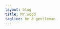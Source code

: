 ```yaml
---
layout: blog
title: Mr.wood
tagline: be a gentleman
---
```

<!--
<p class="lead">
用于划分各个blog模块; 如computer模块，mathematics模块，literature模块，其他随笔模块等。
各个模块单独划分page使用不同样式进行展示及索引。
</p>
-->